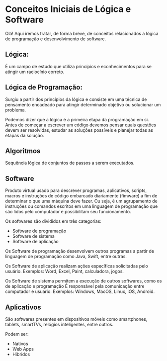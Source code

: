# Conceitos Iniciais de Lógica e Software

Olá! Aqui iremos tratar, de forma breve, de conceitos relacionados a lógica de programação e desenvolvimento de software.

## Lógica:
É um campo de estudo que utiliza princípios e econhecimentos para se atingir um raciocínio correto.

## Lógica de Programação:
Surgiu a partir dos princípios da lógica e consiste em uma técnica de pensamento encadeado para atingir determinado objetivo ou solucionar um problema.

Podemos dizer que a lógica é a primeira etapa da programação em si. Antes de começar a escrever um código devemos pensar quais questões devem ser resolvidas, estudar as soluções possíveis e planejar todas as etapas da solução.

## Algoritmos
Sequência lógica de conjuntos de passos a serem executados.

## Software
Produto virtual usado para descrever programas, aplicativos, scripts, macros e instruções de código embarcado diariamente (fimware) a fim de determinar o que uma máquina deve fazer. Ou seja, é um agrupamento de instruções ou comandos escritos em uma linguagem de programação que são lidos pelo computador e possibilitam seu funcionamento.

Os softwares são divididos em três categorias:
* Software de programação
* Software de sistema
* Software de aplicação

Os Software de programação desenvolvem outros programas a partir de linguagem de programação como Java, Swift, entre outras.

Os Software de aplicação realizam ações específicas solicitadas pelo usuário. Exemplos: Word, Excel, Paint, calculadora, jogos.

Os Software de sistema permitem a execução de outros softwares, como os de aplicação e programação É responsável pela comunicação entre computador e usuário. Exemplos: Windows, MacOS, Linux, iOS, Android.

## Aplicativos
São softwares presentes em dispositivos móveis como smartphones, tablets, smartTVs, relógios inteligentes, entre outros.

Podem ser:
* Nativos
* Web Apps
* Híbridos


